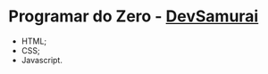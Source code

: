 ﻿# Programar do Zero - [DevSamurai](https://cursos.devsamurai.com.br/)
- HTML;
- CSS;
- Javascript.

